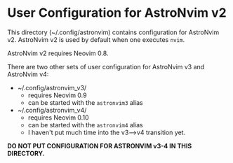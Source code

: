 # User Configuration for AstroNvim v2

This directory (~/.config/astronvim) contains configuration for AstroNvim v2. AstroNvim v2 is used by default
when one executes `nvim`.

AstroNvim v2 requires Neovim 0.8.

There are two other sets of user configuration for AstroNvim v3 and AstroNvim v4:
- ~/.config/astronvim_v3/ 
    - requires Neovim 0.9
    - can be started with the `astronvim3` alias
- ~/.config/astronvim_v4/
    - requires Neovim 0.10
    - can be started with the `astronvim4` alias
    - I haven't put much time into the v3-->v4 transition yet.

**DO NOT PUT CONFIGURATION FOR ASTRONVIM v3-4 IN THIS DIRECTORY.**
